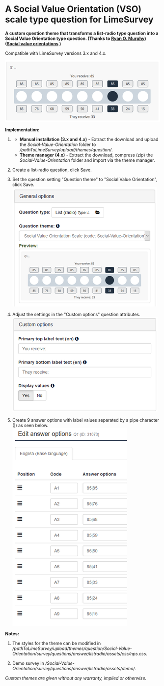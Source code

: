 # A Social Value Orientation (VSO) scale type question for LimeSurvey
**A custom question theme that transforms a list-radio type question into a Social Value Orientation type question. (Thanks to [Ryan O. Murphy](http://ryanomurphy.com/styled-2/index.html)) ([Social value orientations](https://en.wikipedia.org/wiki/Social_value_orientations) )**

Compatible with LimeSurvey versions 3.x and 4.x.

![Image Social Value Orientation 1](/Social-Value-Orientation/survey/questions/answer/listradio/assets/images/svo_1.png)

**Implementation:**

1) - **Manual installation (3.x and 4.x)** - Extract the download and upload the *Social-Value-Orientation* folder to */pathToLimeSurvey/upload/themes/question/*.
    - **Theme manager (4.x)** - Extract the download, compress (zip) the *Social-Value-Orientation* folder and import via the theme manager.

2) Create a list-radio question, click Save.

3) Set the question setting "Question theme" to "Social Value Orientation", click Save.  
![Image Social Value Orientation 2](/Social-Value-Orientation/survey/questions/answer/listradio/assets/images/svo_2.png)

4) Adjust the settings in the "Custom options" question attributes.   
![Image Social Value Orientation 3](/Social-Value-Orientation/survey/questions/answer/listradio/assets/images/svo_3.png)

5) Create 9 answer options with label values separated by a pipe character (|) as seen below.  
![Image Social Value Orientation 3](/Social-Value-Orientation/survey/questions/answer/listradio/assets/images/svo_4.png)

**Notes:**

1) The styles for the theme can be modified in */pathToLimeSurvey/upload/themes/question/Social-Value-Orientation/survey/questions/answer/listradio/assets/css/nps.css*.

2) Demo survey in */Social-Value-Orientation/survey/questions/answer/listradio/assets/demo/*.
    
    
*Custom themes are given without any warranty, implied or otherwise.*
